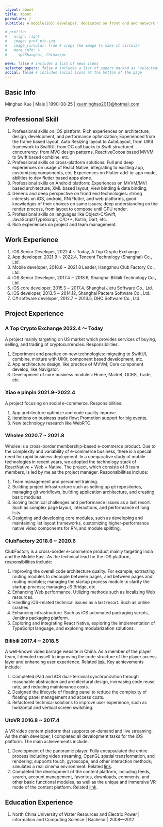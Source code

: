 ```yaml
---
layout: about
title: about
permalink: /
subtitle: A mobile(iOS) developer, dedicated on front end and network technologies.

# profile:
#   align: right
#   image: prof_pic.jpg
#   image_circular: true # crops the image to make it circular
#   more_info: >
#     <p>Shanghai, China</p>

news: false # includes a list of news items
selected_papers: false # includes a list of papers marked as "selected={true}"
social: false # includes social icons at the bottom of the page
---
```


## Basic Info

Minghao Xue | Male | 1990-08-25 | xueminghao2013@hotmail.com

## Professional Skill

1. Professional skills on iOS platform: Rich experiences on architecture, design, development, and performance optimization; Experienced from the frame based layout, Auto Resizing layout to AutoLayout, from UIKit framework to SwiftUI, from OC call backs to Swift structured concurrency, from MVC design patterns, ReactiveCocoa based MVVM to Swift based combine, etc.
2. Professional skills on cross-platform solutions: Full and deep experiences on usage of React Native, integrating to existing app, customizing components, etc; Experiences on Flutter add-to-app mode, abilities to dev flutter based apps alone.
3. Professional skills on Android platform: Experiences on MVVM/MVI based architecture; XML based layout; view binding & data binding;
4. Generic and deep perspective on frond end technologies: strong interests on iOS, android, RN/Flutter, and web platforms, good knowledges of their choices on same issues; deep understanding on the render process, from layout to compose until GPU render.
5. Professional skills on languages like Object-C/Swift, JavaScript/TypeScript, C/C++, Kotlin, Dart, etc.
6. Rich experiences on project and team management.

## Work Experience

1. iOS Senior Developer, 2022.4 ~ Today, A Top Crypto Exchange
2. App developer, 2021.9 ~ 2022.4, Tencent Technology (Shanghai) Co., Ltd.
3. Mobile developer, 2018.6 ~ 2021.8 Leader, Hangzhou Club Factory Co., Ltd.
4. iOS Senior Developer, 2017.4 ~ 2018.6, Shanghai Bilibili Technology Co., Ltd.
5. iOS core developer, 2015.3 ~ 2017.4, Shanghai Jietu Software Co., Ltd.
6. iOS developer, 2013.5 ~ 2014.12, Shanghai Pactera Software Co., Ltd.
7. C# software developer, 2012.7 ~ 2013.5, DHC Software Co., Ltd.

## Project Experience

### A Top Crypto Exchange 2022.4 ～ Today

A project mainly targeting on US market which provides services of buying, selling, and trading of cryptocurrencies. Responsibilities:

1. Experiment and practice on new technologies: migrating to SwiftUI, combine, mixture with UIKit, component based development, etc.
2. App architecture design, like practice of MVVM; Core component develop, like Navigator.
3. Development of core business modules: Home, Market, OCBS, Trade, etc.

### Xiao e pinpin 2021.9~2022.4

A project focusing on social e-commerce. Responsibilities:

1. App architecture optimize and code quality improve.
2. Iterations on business trade flow; Promotion support for big events.
3. New technology research like WebRTC.

### Wholee 2020.7 ~ 2021.8

Wholee is a cross-border membership-based e-commerce product. Due to the complexity and variability of e-commerce business, there is a special need for rapid business deployment. In a comparative study of mobile technologies in recent years, we adopted the technology stack of ReactNative + Web + Native. The project, which consists of 8 team members, is led by me as the project manager. Responsibilities include:

1. Team management and personnel training.
2. Building project infrastructure such as setting up git repositories, managing git workflows, building application architecture, and creating basic modules.
3. Solving technical challenges and performance issues as a last resort. Such as complex page layout, interactions, and performance of long lists.
4. Designing and developing core modules, such as developing and maintaining list layout frameworks, customizing higher-performance native video components for RN, and module splitting.

### ClubFactory 2018.6 ~ 2020.6

ClubFactory is a cross-border e-commerce product mainly targeting India and the Middle East. As the technical lead for the iOS platform, responsibilities include:

1. Improving the overall code architecture quality. For example, extracting routing modules to decouple between pages, and between pages and routing modules; managing the startup process module to clarify the startup process; managing JS Bridge, etc.
2. Enhancing Web performance. Utilizing methods such as localizing Web resources.
3. Handling iOS-related technical issues as a last resort. Such as online crashes.
4. Enhancing infrastructure. Such as iOS automated packaging scripts, Jenkins packaging platform.
5. Exploring and integrating React Native, exploring the implementation of TypeScript language, and exploring modularization solutions.

### Bilibili 2017.4 ~ 2018.5

A well-known video barrage website in China. As a member of the player team, I devoted myself to improving the code structure of the player access layer and enhancing user experience. Related [link](https://app.bilibili.com/). Key achievements include:

1. Completed iPad and iOS dual-terminal synchronization through reasonable abstraction and architectural design, increasing code reuse rate, and reducing maintenance costs.
2. Designed the lifecycle of floating panel to reduce the complexity of floating panel management and access costs.
3. Refactored technical solutions to improve user experience, such as horizontal and vertical screen switching.

### UtoVR 2016.8 ~ 2017.4

A VR video content platform that supports on-demand and live streaming. As the main developer, I completed all development tasks for the iOS platform. The main achievements include:

1. Development of the panoramic player. Fully encapsulated the entire process including video streaming, OpenGL spatial transformation, and rendering; supports touch, gyroscope, and other interaction methods; simulates a real cinema environment. Related [link](https://www.utovr.com/sdk/).
2. Completed the development of the content platform, including feeds, search, account management, favorites, downloads, comments, and other basic functional modules, as well as the unique and immersive VR mode of the content platform. Related [link](https://www.utovr.com/).

## Education Experience

1. North China University of Water Resources and Electric Power | Information and Computing Science | Bachelor | 2008—2012
